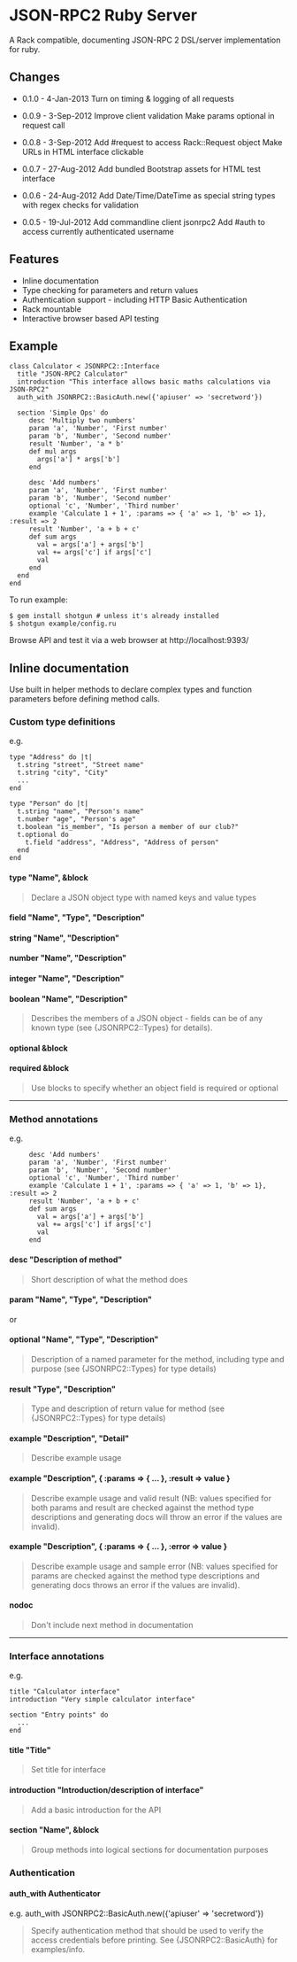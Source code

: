 # JSON-RPC2 Ruby Server

A Rack compatible, documenting JSON-RPC 2 DSL/server implementation for ruby.

## Changes

* 0.1.0 - 4-Jan-2013
  Turn on timing & logging of all requests

* 0.0.9 - 3-Sep-2012
  Improve client validation
  Make params optional in request call

* 0.0.8 - 3-Sep-2012
  Add #request to access Rack::Request object
  Make URLs in HTML interface clickable

* 0.0.7 - 27-Aug-2012
  Add bundled Bootstrap assets for HTML test interface

* 0.0.6 - 24-Aug-2012
  Add Date/Time/DateTime as special string types with regex checks for validation

* 0.0.5 - 19-Jul-2012
  Add commandline client jsonrpc2
  Add #auth to access currently authenticated username

## Features

* Inline documentation
* Type checking for parameters and return values
* Authentication support - including HTTP Basic Authentication
* Rack mountable
* Interactive browser based API testing

## Example

    class Calculator < JSONRPC2::Interface
      title "JSON-RPC2 Calculator"
      introduction "This interface allows basic maths calculations via JSON-RPC2"
      auth_with JSONRPC2::BasicAuth.new({'apiuser' => 'secretword'})

      section 'Simple Ops' do
         desc 'Multiply two numbers'
         param 'a', 'Number', 'First number'
         param 'b', 'Number', 'Second number'
         result 'Number', 'a * b'
         def mul args
           args['a'] * args['b']
         end
   
         desc 'Add numbers'
         param 'a', 'Number', 'First number'
         param 'b', 'Number', 'Second number'
         optional 'c', 'Number', 'Third number'
         example 'Calculate 1 + 1', :params => { 'a' => 1, 'b' => 1}, :result => 2
         result 'Number', 'a + b + c'
         def sum args
           val = args['a'] + args['b']
           val += args['c'] if args['c']
           val
         end
      end
    end

To run example:

    $ gem install shotgun # unless it's already installed
    $ shotgun example/config.ru

Browse API and test it via a web browser at http://localhost:9393/


## Inline documentation

Use built in helper methods to declare complex types and function
parameters before defining method calls.

### Custom type definitions

e.g.

    type "Address" do |t|
      t.string "street", "Street name"
      t.string "city", "City"
      ...
    end

    type "Person" do |t|
      t.string "name", "Person's name"
      t.number "age", "Person's age"
      t.boolean "is_member", "Is person a member of our club?"
      t.optional do
        t.field "address", "Address", "Address of person"
      end
    end

#### type "Name", &block

> Declare a JSON object type with named keys and value types

#### field "Name", "Type", "Description"
#### string "Name", "Description"
#### number "Name", "Description"
#### integer "Name", "Description"
#### boolean "Name", "Description"

> Describes the members of a JSON object - fields can be of any known type (see {JSONRPC2::Types} for details).

#### optional &block
#### required &block

> Use blocks to specify whether an object field is required or optional

---

### Method annotations

e.g.

         desc 'Add numbers'
         param 'a', 'Number', 'First number'
         param 'b', 'Number', 'Second number'
         optional 'c', 'Number', 'Third number'
         example 'Calculate 1 + 1', :params => { 'a' => 1, 'b' => 1}, :result => 2
         result 'Number', 'a + b + c'
         def sum args
           val = args['a'] + args['b']
           val += args['c'] if args['c']
           val
         end

#### desc "Description of method"

> Short description of what the method does

#### param "Name", "Type", "Description"

or

#### optional "Name", "Type", "Description"

> Description of a named parameter for the method, including type and purpose (see {JSONRPC2::Types} for type details)

#### result "Type", "Description"

> Type and description of return value for method (see {JSONRPC2::Types} for type details)

#### example "Description", "Detail"

> Describe example usage

#### example "Description", { :params => { ... }, :result => value }

> Describe example usage and valid result (NB: values specified for both params and result are checked against the method type descriptions and generating docs will throw an error if the values are invalid).

#### example "Description", { :params => { ... }, :error => value }

> Describe example usage and sample error (NB: values specified for params are checked against the method type descriptions and generating docs throws an error if the values are invalid).

#### nodoc

> Don't include next method in documentation

---

### Interface annotations

e.g.

    title "Calculator interface"
    introduction "Very simple calculator interface"

    section "Entry points" do 
      ...
    end

#### title "Title"

> Set title for interface

#### introduction "Introduction/description of interface"

> Add a basic introduction for the API

#### section "Name", &block

> Group methods into logical sections for documentation purposes

### Authentication

#### auth_with Authenticator

e.g.
    auth_with JSONRPC2::BasicAuth.new({'apiuser' => 'secretword'})

> Specify authentication method that should be used to verify the access credentials before printing.  See {JSONRPC2::BasicAuth} for examples/info.


